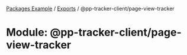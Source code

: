 [Packages Example](../README.md) / [Exports](../modules.md) / @pp-tracker-client/page-view-tracker

# Module: @pp-tracker-client/page-view-tracker
